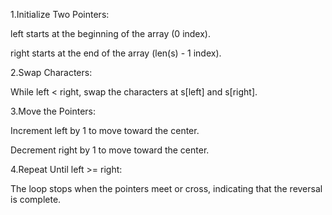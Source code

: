 1.Initialize Two Pointers:

left starts at the beginning of the array (0 index).

right starts at the end of the array (len(s) - 1 index).

2.Swap Characters:

While left < right, swap the characters at s[left] and s[right].

3.Move the Pointers:

Increment left by 1 to move toward the center.

Decrement right by 1 to move toward the center.

4.Repeat Until left >= right:

The loop stops when the pointers meet or cross, indicating that the reversal is complete.
